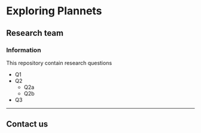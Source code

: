 # Exploring Plannets

## Research team

### Information

This repository contain research questions
* Q1
* Q2
  - Q2a
  - Q2b
* Q3

---
Contact us
---
